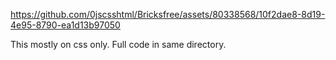 
https://github.com/0jscsshtml/Bricksfree/assets/80338568/10f2dae8-8d19-4e95-8790-ea1d13b97050

This mostly on css only. Full code in same directory.
